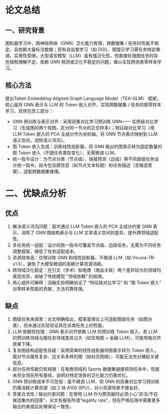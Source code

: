# 论文总结

## 一、研究背景
图机器学习中，图神经网络（GNN）泛化能力有限，跨数据集 / 任务时性能不稳定，且依赖大量标注数据；现有自监督学习（如 DGI）、图提示学习需任务特定微调，实用性受限。大型语言模型（LLM）虽有强泛化性，但直接处理图任务时存在结构理解不足、依赖 GNN 预测或泛化不稳定的问题，难以实现跨场景零样本学习。

## 核心方法
提出Token Embedding-Aligned Graph Language Model（TEA-GLM） 框架，核心是将 GNN 表示与 LLM 的 Token 嵌入对齐，实现跨数据集 / 任务的图零样本学习，具体包含三部分：

- GNN 预训练与表示对齐：采用双重对比学习预训练 GNN—— 实例级对比学习（生成图的两个视图，区分同一节点的正负样本）；特征级对比学习（用 LLM Token 嵌入的 PCA 主成分作为坐标轴，将 GNN 节点表示映射到 LLM 语义空间，消除语义鸿沟）。
- 图 Token 嵌入生成：训练线性投影器，将 GNN 输出的图表示转为固定数量的图 Token 嵌入（不随任务类型变化），无需微调 LLM。
- 统一指令设计：为节点分类（节点级）、链接预测（边级）等不同层级任务设计统一指令，指令包含图信息（如节点文本标题）和任务描述（含候选答案），适配跨数据集推理。

# 二、优缺点分析
## 优点

1. 解决语义鸿沟问题：首次通过 LLM Token 嵌入的 PCA 主成分约束 GNN 表示，消除了 GNN 图结构表示与 LLM 文本语义空间的差异，提升跨领域适配性。
2. 多任务统一适配：设计的统一指令可覆盖节点级、边级任务，无需为不同任务调整框架，降低了任务适配成本。
3. 资源效率高：仅预训练 GNN 和线性投影器，不微调 LLM（如 Vicuna-7B-v1.5），避免了大模型微调的高额计算资源消耗。
4. 跨领域泛化稳定：在引文（学术）和电商（商品关联）两个差异较大的领域均表现优异，突破了传统模型 “领域依赖” 的局限。
5. 核心组件可解释：消融实验明确验证了 “特征级对比学习” 和 “图 Token 嵌入” 对零样本性能的贡献，方法可靠性强。

## 缺点

1. 图级任务未探索：论文明确指出，框架虽理论上可适配图级任务（如图分类），但未通过实验验证其在该类任务上的性能。
2. LLM 依赖性较强：GNN 表示对齐依赖 LLM 的预训练 Token 嵌入，若 LLM 的预训练领域与图任务领域差异过大（如生物图 + 金融 LLM），可能导致对齐效果下降。
3. 复杂图结构适配性存疑：采用简单的线性投影器将图表示转为 Token 嵌入，面对节点属性复杂、边关系多样的图（如社交网络），可能无法充分捕捉关键信息。
4. 部分任务性能仍有局限：在电商领域的 Sports 数据集链接预测任务中，性能未完全领先所有基线，说明对特定场景的泛化能力仍需优化。
5. GNN 预训练成本不可忽视：虽不微调 LLM，但 GNN 的双重对比学习预训练仍需消耗计算资源（如 2 块 A100 GPU），对小资源场景不够友好。
6. 答案合法性 / 输出约束问题：在使用 LLM 作为预测器时必须小心“非法/不在候选集内的回答”，论文有报告所谓“legality rate”，但在严格应用中需要更多输出约束或后处理保证一致性。


